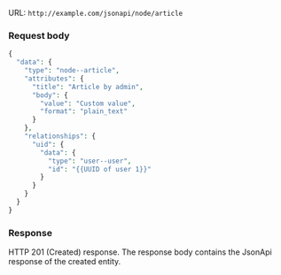 URL: `http://example.com/jsonapi/node/article`

### Request body

```php
{
  "data": {
    "type": "node--article",
    "attributes": {
      "title": "Article by admin",
      "body": {
        "value": "Custom value",
        "format": "plain_text"
      }
    },
    "relationships": {
      "uid": {
        "data": {
          "type": "user--user",
          "id": "{{UUID of user 1}}"
        }
      }
    }
  }
}

```

### Response

HTTP 201 (Created) response. The response body contains the JsonApi response of the created entity.